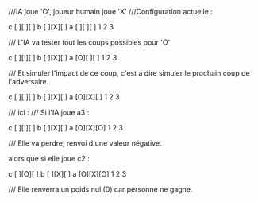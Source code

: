 ///IA joue 'O', joueur humain joue 'X'
///Configuration actuelle :
 
c [ ][ ][ ]
b [ ][X][ ]
a [ ][ ][ ]
   1  2  3
 
/// L'IA va tester tout les coups possibles pour 'O'
 
c [ ][ ][ ]
b [ ][X][ ]
a [O][ ][ ]
   1  2  3
 
/// Et simuler l'impact de ce coup, c'est a dire simuler le prochain coup de l'adversaire.
 
c [ ][ ][ ]
b [ ][X][ ]
a [O][X][ ]
   1  2  3
 
/// ici :
/// Si l'IA joue a3 :
 
c [ ][ ][ ]
b [ ][X][ ]
a [O][X][O]
   1  2  3
 
/// Elle va perdre, renvoi d'une valeur négative.
 
alors que si elle joue c2 :
 
c [ ][O][ ]
b [ ][X][ ]
a [O][X][O]
   1  2  3
 
/// Elle renverra un poids nul (0) car personne ne gagne.